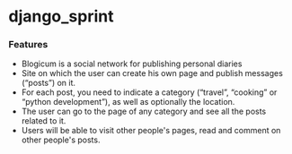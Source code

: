 # django_sprint

### Features
- Blogicum is a social network for publishing personal diaries
- Site on which the user can create his own page and publish messages (“posts”) on it.
- For each post, you need to indicate a category (“travel”, “cooking” or “python development”), as well as optionally the location.
- The user can go to the page of any category and see all the posts related to it.
- Users will be able to visit other people's pages, read and comment on other people's posts.


